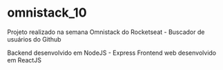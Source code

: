 # omnistack_10
Projeto realizado na semana Omnistack do Rocketseat - Buscador de usuários do Github

Backend desenvolvido em NodeJS - Express
Frontend web desenvolvido em ReactJS
